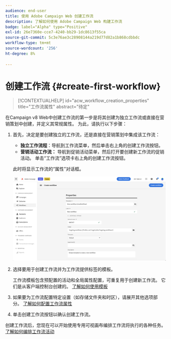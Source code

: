 ```yaml
---
audience: end-user
title: 使用 Adobe Campaign Web 创建工作流
description: 了解如何使用 Adobe Campaign Web 构建工作流
badge: label="Alpha" type="Positive"
exl-id: 26e7360e-cce7-4240-bb29-1dc8613f55ca
source-git-commit: 5c3e76ae3c28908144a219d77d82a1b868cdbbdc
workflow-type: tm+mt
source-wordcount: '256'
ht-degree: 8%

---
```



# 创建工作流 {#create-first-workflow}

>[!CONTEXTUALHELP]
>id="acw_workflow_creation_properties"
>title="工作流属性"
>abstract="待定"

在Campaign v8 Web中创建工作流的第一步是将其创建为独立工作流或直接在营销策划中创建，并定义其常规属性。 为此，请执行以下步骤：

1. 首先，决定是要创建独立的工作流，还是直接在营销策划中集成该工作流：

   * **独立工作流程**：导航到工作流菜单，然后单击右上角的创建工作流按钮。
   * **营销活动工作流：** 导航到促销活动菜单，然后打开要创建新工作流的促销活动。 单击“工作流”选项卡右上角的创建工作流按钮。

   此时将显示工作流的“属性”对话框。

   ![](assets/workflow-create.png)

1. 选择要用于创建工作流并为工作流提供标签的模板。

   工作流模板包含预配置的活动和全局属性配置，可重复用于创建新工作流。 它们是从客户端控制台创建的。 [了解如何使用模板](https://experienceleague.adobe.com/docs/campaign/automation/workflows/introduction/build-a-workflow.html#workflow-templates)

1. 如果要为工作流配置特定设置（如存储文件夹和时区），请展开其他选项部分。 [了解如何配置工作流属性](workflow-settings.md)

1. 单击创建工作流按钮以确认创建工作流。

创建工作流后，您现在可以开始使用专用可视画布编排工作流将执行的各种任务。 [了解如何编排工作流活动](orchestrate-activities.md)
